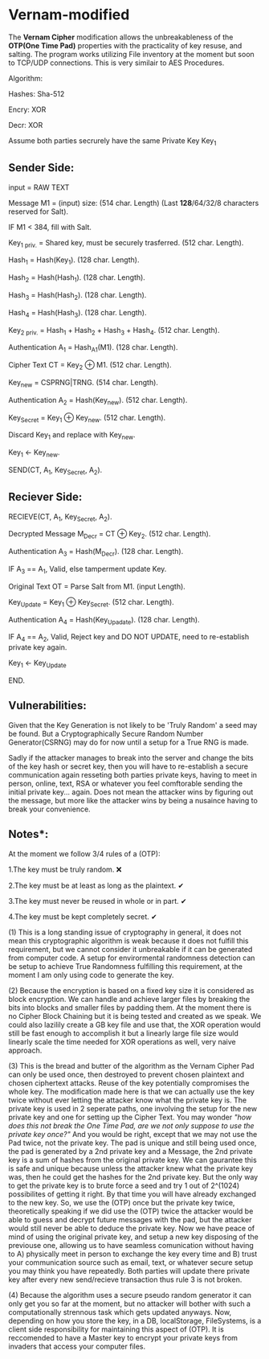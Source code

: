 # Vernam-modified
The <b>Vernam Cipher</b> modification allows the unbreakableness of the <b>OTP(One Time Pad)</b> properties with the practicality of key resuse, and salting. 
The program works utilizing File inventory at the moment but soon to TCP/UDP connections. This is very similair to AES Procedures.

Algorithm:

Hashes: Sha-512

Encry: XOR

Decr: XOR

Assume both parties secrurely have the same Private Key Key<sub>1</sub>

<h2>Sender Side:</h2>

input = RAW TEXT

Message M1 = (input) size: (514 char. Length) (Last <b>128</b>/64/32/8 characters reserved for Salt).

IF M1 < 384, fill with Salt.

Key<sub>1 priv.</sub> = Shared key, must be securely trasferred. (512 char. Length).

Hash<sub>1</sub> = Hash(Key<sub>1</sub>). (128 char. Length).

Hash<sub>2</sub> = Hash(Hash<sub>1</sub>). (128 char. Length).

Hash<sub>3</sub> = Hash(Hash<sub>2</sub>). (128 char. Length).

Hash<sub>4</sub> = Hash(Hash<sub>3</sub>). (128 char. Length).

Key<sub>2 priv.</sub> = Hash<sub>1</sub> + Hash<sub>2</sub> + Hash<sub>3</sub> + Hash<sub>4</sub>. (512 char. Length).

Authentication A<sub>1</sub> = Hash<sub>A1</sub>(M1). (128 char. Length).

Cipher Text CT = Key<sub>2</sub> ⊕ M1. (512 char. Length).

Key<sub>new</sub> = CSPRNG|TRNG. (514 char. Length).

Authentication A<sub>2</sub> = Hash(Key<sub>new</sub>). (512 char. Length).

Key<sub>Secret</sub> = Key<sub>1</sub> ⊕ Key<sub>new</sub>. (512 char. Length).

Discard Key<sub>1</sub> and replace with Key<sub>new</sub>.

Key<sub>1</sub> <- Key<sub>new</sub>.

SEND(CT, A<sub>1</sub>, Key<sub>Secret</sub>, A<sub>2</sub>).


<h2>Reciever Side:</h2>

RECIEVE(CT, A<sub>1</sub>, Key<sub>Secret</sub>, A<sub>2</sub>).

Decrypted Message M<sub>Decr</sub> = CT ⊕ Key<sub>2</sub>. (512 char. Length).

Authentication A<sub>3</sub> = Hash(M<sub>Decr</sub>). (128 char. Length).

IF A<sub>3</sub> == A<sub>1</sub>, Valid, else tamperment update Key.

Original Text OT = Parse Salt from M1. (input Length).

Key<sub>Update</sub> = Key<sub>1</sub> ⊕ Key<sub>Secret</sub>. (512 char. Length).

Authentication A<sub>4</sub> = Hash(Key<sub>Upadate</sub>). (128 char. Length).

IF A<sub>4</sub> == A<sub>2</sub>, Valid, Reject key and DO NOT UPDATE, need to re-establish private key again.

Key<sub>1</sub> <- Key<sub>Update</sub>

END.

<h2>Vulnerabilities:</h2>

Given that the Key Generation is not likely to be 'Truly Random' a seed may be found. But a Cryptographically Secure Random Number Generator(CSRNG) 
may do for now until a setup for a True RNG is made.

Sadly if the attacker manages to break into the server and change the bits of the key hash or secret key, then you will have to re-establish a 
secure communication again resseting both parties private keys, having to meet in person, online, text, RSA or whatever you feel comftorable sending the initial 
private key... again. Does not mean the attacker wins by figuring out the message, but more like the attacker wins by being a nusaince having to break your 
convenience.

<h2>Notes*: </h2>

At the moment we follow 3/4 rules of a (OTP):

1.The key must be truly random. ❌

2.The key must be at least as long as the plaintext. ✔
    
3.The key must never be reused in whole or in part. ✔
    
4.The key must be kept completely secret. ✔

(1) This is a long standing issue of cryptography in general, it does not mean this cryptographic algorithm is weak because it does not fulfill this requirement,
but we cannot consider it unbreakable if it can be generated from computer code. A setup for envirormental randomness detection can be setup to achieve True 
Randomness fulfilling this requirement, at the moment I am only using code to generate the key. 

(2) Because the encryption is based on a fixed key size it is considered as block encryption. We can handle and achieve larger files by breaking the bits into blocks 
and smaller files by padding them. At the moment there is no Cipher Block Chaining but it is being tested and created as we speak. We could also lazilily create 
a GB key file and use that, the XOR operation would still be fast enough to accomplish it but a linearly large file size would linearly scale the time needed for XOR
operations as well, very naive approach.

(3) This is the bread and butter of the algorithm as the Vernam Cipher Pad can only be used once, then destroyed to prevent chosen plaintext and chosen ciphertext 
attacks. Reuse of the key potentially compromises the whole key. The modification made here is that we can actually use the key twice without ever letting the 
attacker know what the private key is. The private key is used in 2 seperate paths, one involving the setup for the new private key and one for setting up the Cipher 
Text. You may wonder <i>"how does this not break the One Time Pad, are we not only suppose to use the private key once?"</i> And you would be right, except that we 
may not use the Pad twice, not the private key. The pad is unique and still being used once, the pad is generated by a 2nd private key and a Message, the 2nd private 
key is a sum of hashes from the original private key. We can gaurantee this is safe and unique because unless the attacker knew what the private key was, then he 
could get the hashes for the 2nd private key. But the only way to get the private key is to brute force a seed and try 1 out of 2^(1024) possibilites of getting it 
right. By that time you will have already exchanged to the new key. So, we use the (OTP) once but the private key twice, theoretically speaking if we did use the (OTP) twice the attacker would be able to guess and decrypt future messages with the pad, but the attacker would still never be able to deduce the private key. Now we have peace of mind of using the original private key, and setup a new key disposing of the previouse one, allowing us to 
have seamless comunication without having to A) physically meet in person to exchange the key every time and B) trust your communication source such as email, text,
or whatever secure setup you may think you have repeatedly. Both parties will update there private key after every new send/recieve transaction thus rule 3 is not 
broken.

(4) Because the algorithm uses a secure pseudo random generator it can only get you so far at the moment, but no attacker will bother with such a computationally 
strennous task which gets updated anyways. Now, depending on how you store the key, in a DB, localStorage, FileSystems, is a client side responsibility for 
maintaining this aspect of (OTP). It is reccomended to have a Master key to encrypt your private keys from invaders that access your computer files.
